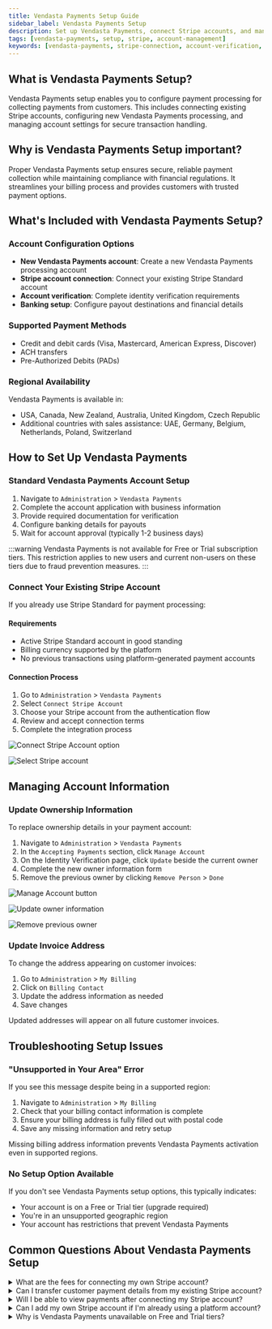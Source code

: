 ```yaml
---
title: Vendasta Payments Setup Guide
sidebar_label: Vendasta Payments Setup
description: Set up Vendasta Payments, connect Stripe accounts, and manage account verification and settings
tags: [vendasta-payments, setup, stripe, account-management]
keywords: [vendasta-payments, stripe-connection, account-verification, payment-configuration]
---
```


## What is Vendasta Payments Setup?

Vendasta Payments setup enables you to configure payment processing for collecting payments from customers. This includes connecting existing Stripe accounts, configuring new Vendasta Payments processing, and managing account settings for secure transaction handling.

## Why is Vendasta Payments Setup important?

Proper Vendasta Payments setup ensures secure, reliable payment collection while maintaining compliance with financial regulations. It streamlines your billing process and provides customers with trusted payment options.

## What's Included with Vendasta Payments Setup?

### Account Configuration Options
- **New Vendasta Payments account**: Create a new Vendasta Payments processing account
- **Stripe account connection**: Connect your existing Stripe Standard account
- **Account verification**: Complete identity verification requirements
- **Banking setup**: Configure payout destinations and financial details

### Supported Payment Methods
- Credit and debit cards (Visa, Mastercard, American Express, Discover)
- ACH transfers
- Pre-Authorized Debits (PADs)

### Regional Availability
Vendasta Payments is available in:
- USA, Canada, New Zealand, Australia, United Kingdom, Czech Republic
- Additional countries with sales assistance: UAE, Germany, Belgium, Netherlands, Poland, Switzerland

## How to Set Up Vendasta Payments

### Standard Vendasta Payments Account Setup
1. Navigate to `Administration` > `Vendasta Payments`
2. Complete the account application with business information
3. Provide required documentation for verification
4. Configure banking details for payouts
5. Wait for account approval (typically 1-2 business days)

:::warning
Vendasta Payments is not available for Free or Trial subscription tiers. This restriction applies to new users and current non-users on these tiers due to fraud prevention measures.
:::

### Connect Your Existing Stripe Account

If you already use Stripe Standard for payment processing:

#### Requirements
- Active Stripe Standard account in good standing
- Billing currency supported by the platform
- No previous transactions using platform-generated payment accounts

#### Connection Process
1. Go to `Administration` > `Vendasta Payments`
2. Select `Connect Stripe Account`
3. Choose your Stripe account from the authentication flow
4. Review and accept connection terms
5. Complete the integration process

![Connect Stripe Account option](./img/vendasta-payments/connect-stripe-account-1.jpg)

![Select Stripe account](./img/vendasta-payments/connect-stripe-account-2.jpg)

## Managing Account Information

### Update Ownership Information
To replace ownership details in your payment account:

1. Navigate to `Administration` > `Vendasta Payments`
2. In the `Accepting Payments` section, click `Manage Account`
3. On the Identity Verification page, click `Update` beside the current owner
4. Complete the new owner information form
5. Remove the previous owner by clicking `Remove Person` > `Done`

![Manage Account button](./img/vendasta-payments/manage-account.jpg)

![Update owner information](./img/vendasta-payments/update-owner.jpg)

![Remove previous owner](./img/vendasta-payments/remove-person.jpg)

### Update Invoice Address
To change the address appearing on customer invoices:

1. Go to `Administration` > `My Billing`
2. Click on `Billing Contact`
3. Update the address information as needed
4. Save changes

Updated addresses will appear on all future customer invoices.

## Troubleshooting Setup Issues

### "Unsupported in Your Area" Error
If you see this message despite being in a supported region:

1. Navigate to `Administration` > `My Billing`
2. Check that your billing contact information is complete
3. Ensure your billing address is fully filled out with postal code
4. Save any missing information and retry setup

Missing billing address information prevents Vendasta Payments activation even in supported regions.

### No Setup Option Available
If you don't see Vendasta Payments setup options, this typically indicates:
- Your account is on a Free or Trial tier (upgrade required)
- You're in an unsupported geographic region
- Your account has restrictions that prevent Vendasta Payments

## Common Questions About Vendasta Payments Setup

<details>
<summary>What are the fees for connecting my own Stripe account?</summary>

You'll pay a 0.75% platform fee in addition to your existing negotiated Stripe fees. Your current Stripe rates remain unchanged.
</details>

<details>
<summary>Can I transfer customer payment details from my existing Stripe account?</summary>

Currently, automatic transfer of customer payment information is not available. You'll need to manually input payment details into the platform.
</details>

<details>
<summary>Will I be able to view payments after connecting my Stripe account?</summary>

Yes, you can view payment details processed through the platform. However, payout information must be accessed directly in your Stripe account.
</details>

<details>
<summary>Can I add my own Stripe account if I'm already using a platform account?</summary>

This feature is currently only available for new users who haven't completed transactions with platform-generated accounts.
</details>

<details>
<summary>Why is Vendasta Payments unavailable on Free and Trial tiers?</summary>

Due to increased fraudulent transactions, Vendasta Payments is restricted on Free and Trial tiers. Existing users on these tiers who already use the service retain access.
</details>